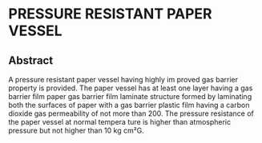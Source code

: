 # PRESSURE RESISTANT PAPER VESSEL

## Abstract
A pressure resistant paper vessel having highly im proved gas barrier property is provided. The paper vessel has at least one layer having a gas barrier film paper gas barrier film laminate structure formed by laminating both the surfaces of paper with a gas barrier plastic film having a carbon dioxide gas permeability of not more than 200. The pressure resistance of the paper vessel at normal tempera ture is higher than atmospheric pressure but not higher than 10 kg cm²G.